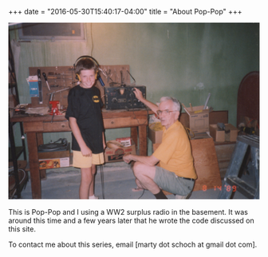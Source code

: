 +++
date = "2016-05-30T15:40:17-04:00"
title = "About Pop-Pop"
+++

![Marty And Pop-Pop](/images/marty-pop-pop.jpeg)

This is Pop-Pop and I using a WW2 surplus radio in the basement.  It was around this time and a few years later that he wrote the code discussed on this site.

To contact me about this series, email [marty dot schoch at gmail dot com].
